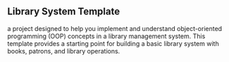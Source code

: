 ## Library System Template
a project designed to help you implement and understand object-oriented programming (OOP) concepts in a library management system. This template provides a starting point for building a basic library system with books, patrons, and library operations.
